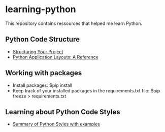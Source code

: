 # learning-python
This repository contains ressources that helped me learn Python.


## Python Code Structure
- [Structuring Your Project](https://docs.python-guide.org/writing/structure/)
- [Python Application Layouts: A Reference](https://realpython.com/python-application-layouts/)


## Working with packages
- Install packages: $pip install <package> 
- Keep track of your installed packages in the requirements.txt file: $pip freeze > requirements.txt
  
## Learning about Python Code Styles
- [Summary of Python Styles with examples](https://docs.python-guide.org/writing/style/)
